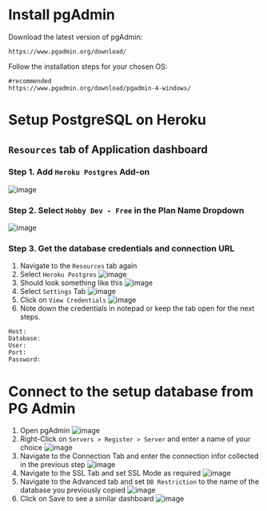 # Install pgAdmin
Download the latest version of pgAdmin: <br>
```
https://www.pgadmin.org/download/
```
Follow the installation steps for your chosen OS:
```
#recommended
https://www.pgadmin.org/download/pgadmin-4-windows/
```

# Setup PostgreSQL on Heroku
## ```Resources``` tab of Application dashboard
### Step 1. Add ```Heroku Postgres``` Add-on
![image](https://user-images.githubusercontent.com/5201843/161617611-4373bdf5-5c82-4229-aff5-e0ca433a1b5c.png)
### Step 2. Select ```Hobby Dev - Free``` in the Plan Name Dropdown
![image](https://user-images.githubusercontent.com/5201843/161618119-b21c6537-925d-42f0-bb38-29687496e54d.png)
### Step 3. Get the database credentials and connection URL
1. Navigate to the ```Resources``` tab again
2. Select ```Heroku Postgres```
![image](https://user-images.githubusercontent.com/5201843/161618354-33c31ae6-8f7b-4fe2-bc12-d905bf6eaca1.png)
3. Should look something like this
![image](https://user-images.githubusercontent.com/5201843/161618430-35a14c43-e263-4220-81a4-56eb1f41360a.png)
4. Select ```Settings``` Tab
![image](https://user-images.githubusercontent.com/5201843/161618528-efbbbe5a-bb22-4c54-9704-b37afc7d408a.png)
5. Click on ```View Credentials```
![image](https://user-images.githubusercontent.com/5201843/161618593-e0b8bedd-9c3e-4088-920f-5565b396462e.png)
6. Note down the credentials in notepad or keep the tab open for the next steps.
```
Host:
Database:
User:
Port:
Password:
```
# Connect to the setup database from PG Admin
1. Open pgAdmin
![image](https://user-images.githubusercontent.com/5201843/161619682-f42bf13f-937f-4f43-af10-f860ff390248.png)
2. Right-Click on ```Servers > Register > Server``` and enter a name of your choice
![image](https://user-images.githubusercontent.com/5201843/161620151-66c1ad8e-0024-4dc5-be1e-0e66c7be4f1b.png)
3. Navigate to the Connection Tab and enter the connection infor collected in the previous step
![image](https://user-images.githubusercontent.com/5201843/161620821-56942c74-afbb-4110-a7ef-ab2a731586fc.png)
4. Navigate to the SSL Tab and set SSL Mode as required
![image](https://user-images.githubusercontent.com/5201843/161620922-56f8a718-563c-400b-b464-e7c95ba0e8db.png)
5. Navigate to the Advanced tab and set ```DB Restriction``` to the name of the database you previously copied
![image](https://user-images.githubusercontent.com/5201843/161622391-cf955e75-3bf9-4398-8372-015314ad701b.png)
7. Click on Save to see a similar dashboard
![image](https://user-images.githubusercontent.com/5201843/161621214-ef2925ea-4e27-4517-8620-eaa2ff5179ad.png)
